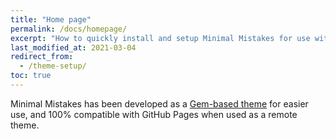 ```yaml
---
title: "Home page"
permalink: /docs/homepage/
excerpt: "How to quickly install and setup Minimal Mistakes for use with GitHub Pages."
last_modified_at: 2021-03-04
redirect_from:
  - /theme-setup/
toc: true
---
```


Minimal Mistakes has been developed as a [Gem-based theme](http://jekyllrb.com/docs/themes/) for easier use, and 100% compatible with GitHub Pages when used as a remote theme.
